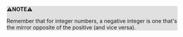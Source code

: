 <div style="margin:2em; background-color: #e0e0e0;">

<strong>⚠️NOTE️️️⚠️</strong>

Remember that for integer numbers, a negative integer is one that's the mirror opposite of the positive (and vice versa).
</div>


